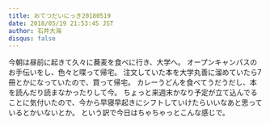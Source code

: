 ```yaml
---
title: おてつだいにっき20180519
date: 2018/05/19 21:53:45 JST
author: 石井大海
disqus: false
---
```


今朝は昼前に起きて久々に蕎麦を食べに行き、大学へ。
オープンキャンパスのお手伝いをし、色々と喋って帰宅。
注文していた本を大学丸善に溜めていたら7冊とかになっていたので、買って帰宅。
カレーうどんを食べてうだうだし、本を読んだり読まなかったりして今。
ちょっと来週末かなり予定が立て込んでることに気付いたので、今から早寝早起きにシフトしていけたらいいなあと思っているとかいないとか。
という訳で今日はちゃちゃっとこんな感じで。
